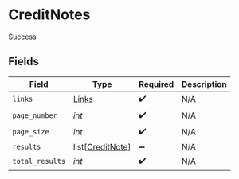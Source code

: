 # CreditNotes

Success


## Fields

| Field                                                 | Type                                                  | Required                                              | Description                                           |
| ----------------------------------------------------- | ----------------------------------------------------- | ----------------------------------------------------- | ----------------------------------------------------- |
| `links`                                               | [Links](../../models/shared/links.md)                 | :heavy_check_mark:                                    | N/A                                                   |
| `page_number`                                         | *int*                                                 | :heavy_check_mark:                                    | N/A                                                   |
| `page_size`                                           | *int*                                                 | :heavy_check_mark:                                    | N/A                                                   |
| `results`                                             | list[[CreditNote](../../models/shared/creditnote.md)] | :heavy_minus_sign:                                    | N/A                                                   |
| `total_results`                                       | *int*                                                 | :heavy_check_mark:                                    | N/A                                                   |